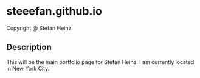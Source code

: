 # steeefan.github.io
Copyright @ Stefan Heinz

## Description
This will be the main portfolio page for Stefan Heinz. I am currently located in New York City.
